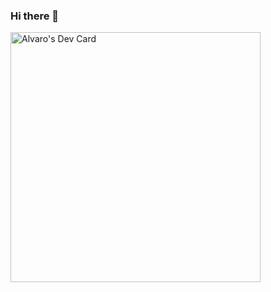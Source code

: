 ### Hi there 👋

<a href="https://app.daily.dev/alvaromunozmx"><img src="https://api.daily.dev/devcards/bd772817a2c14180b275e7ac9c02dc53.png?r=chj" width="400" alt="Alvaro's Dev Card"/></a>

<!--
**alvaromunozmx/alvaromunozmx** is a ✨ _special_ ✨ repository because its `README.md` (this file) appears on your GitHub profile.

Here are some ideas to get you started:

- 🔭 I’m currently working on ...
- 🌱 I’m currently learning ...
- 👯 I’m looking to collaborate on ...
- 🤔 I’m looking for help with ...
- 💬 Ask me about ...
- 📫 How to reach me: ...
- 😄 Pronouns: ...
- ⚡ Fun fact: ...
-->
